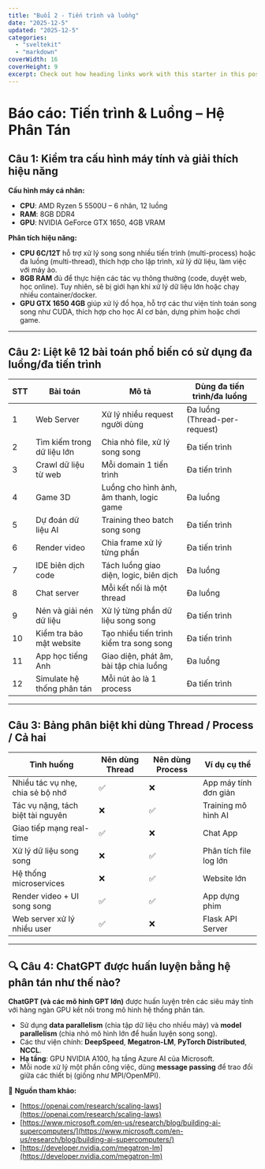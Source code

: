 ```yaml
---
title: "Buổi 2 - Tiến trình và luồng"
date: "2025-12-5"
updated: "2025-12-5"
categories:
  - "sveltekit"
  - "markdown"
coverWidth: 16
coverHeight: 9
excerpt: Check out how heading links work with this starter in this post.
---
```


# Báo cáo: Tiến trình & Luồng – Hệ Phân Tán

## Câu 1: Kiểm tra cấu hình máy tính và giải thích hiệu năng

**Cấu hình máy cá nhân:**

- **CPU**: AMD Ryzen 5 5500U – 6 nhân, 12 luồng
- **RAM**: 8GB DDR4
- **GPU**: NVIDIA GeForce GTX 1650, 4GB VRAM

**Phân tích hiệu năng:**

- **CPU 6C/12T** hỗ trợ xử lý song song nhiều tiến trình (multi-process) hoặc đa luồng (multi-thread), thích hợp cho lập trình, xử lý dữ liệu, làm việc với máy ảo.
- **8GB RAM** đủ để thực hiện các tác vụ thông thường (code, duyệt web, học online). Tuy nhiên, sẽ bị giới hạn khi xử lý dữ liệu lớn hoặc chạy nhiều container/docker.
- **GPU GTX 1650 4GB** giúp xử lý đồ họa, hỗ trợ các thư viện tính toán song song như CUDA, thích hợp cho học AI cơ bản, dựng phim hoặc chơi game.

---

## Câu 2: Liệt kê 12 bài toán phổ biến có sử dụng đa luồng/đa tiến trình

| STT | Bài toán | Mô tả | Dùng đa tiến trình/đa luồng |
|-----|----------|-------|------------------------------|
| 1 | Web Server | Xử lý nhiều request người dùng | Đa luồng (Thread-per-request) |
| 2 | Tìm kiếm trong dữ liệu lớn | Chia nhỏ file, xử lý song song | Đa tiến trình |
| 3 | Crawl dữ liệu từ web | Mỗi domain 1 tiến trình | Đa tiến trình |
| 4 | Game 3D | Luồng cho hình ảnh, âm thanh, logic game | Đa luồng |
| 5 | Dự đoán dữ liệu AI | Training theo batch song song | Đa tiến trình |
| 6 | Render video | Chia frame xử lý từng phần | Đa tiến trình |
| 7 | IDE biên dịch code | Tách luồng giao diện, logic, biên dịch | Đa luồng |
| 8 | Chat server | Mỗi kết nối là một thread | Đa luồng |
| 9 | Nén và giải nén dữ liệu | Xử lý từng phần dữ liệu song song | Đa tiến trình |
| 10 | Kiểm tra bảo mật website | Tạo nhiều tiến trình kiểm tra song song | Đa tiến trình |
| 11 | App học tiếng Anh | Giao diện, phát âm, bài tập chia luồng | Đa luồng |
| 12 | Simulate hệ thống phân tán | Mỗi nút ảo là 1 process | Đa tiến trình |

---

## Câu 3: Bảng phân biệt khi dùng Thread / Process / Cả hai


| Tình huống                           | Nên dùng Thread | Nên dùng Process | Ví dụ cụ thể |
|-------------------------------------|------------------|------------------|----------------|
| Nhiều tác vụ nhẹ, chia sẻ bộ nhớ    | ✅               | ❌               | App máy tính đơn giản |
| Tác vụ nặng, tách biệt tài nguyên   | ❌               | ✅               | Training mô hình AI |
| Giao tiếp mạng real-time            | ✅               | ❌               | Chat App |
| Xử lý dữ liệu song song             | ❌               | ✅               | Phân tích file log lớn |
| Hệ thống microservices              | ❌               | ✅               | Website lớn |
| Render video + UI song song         | ✅               | ✅               | App dựng phim |
| Web server xử lý nhiều user         | ✅               | ❌               | Flask API Server |

---

## 🔍 Câu 4: ChatGPT được huấn luyện bằng hệ phân tán như thế nào?

**ChatGPT (và các mô hình GPT lớn)** được huấn luyện trên các siêu máy tính với hàng ngàn GPU kết nối trong mô hình hệ thống phân tán.

- Sử dụng **data parallelism** (chia tập dữ liệu cho nhiều máy) và **model parallelism** (chia nhỏ mô hình lớn để huấn luyện song song).
- Các thư viện chính: **DeepSpeed**, **Megatron-LM**, **PyTorch Distributed**, **NCCL**.
- **Hạ tầng**: GPU NVIDIA A100, hạ tầng Azure AI của Microsoft.
- Mỗi node xử lý một phần công việc, dùng **message passing** để trao đổi giữa các thiết bị (giống như MPI/OpenMPI).

🔗 **Nguồn tham khảo:**
- [https://openai.com/research/scaling-laws](https://openai.com/research/scaling-laws)
- [https://www.microsoft.com/en-us/research/blog/building-ai-supercomputers/](https://www.microsoft.com/en-us/research/blog/building-ai-supercomputers/)
- [https://developer.nvidia.com/megatron-lm](https://developer.nvidia.com/megatron-lm)